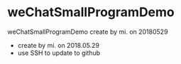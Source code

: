 # weChatSmallProgramDemo
weChatSmallProgramDemo create by mi. on 20180529



- create by mi. on 2018.05.29
- use SSH to update to github